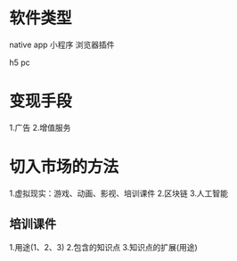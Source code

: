 # 软件类型
native app
小程序
浏览器插件

h5
pc

# 变现手段
1.广告
2.增值服务

# 切入市场的方法
1.虚拟现实：游戏、动画、影视、培训课件
2.区块链
3.人工智能


## 培训课件
1.用途(1、2、3)
2.包含的知识点
3.知识点的扩展(用途)
